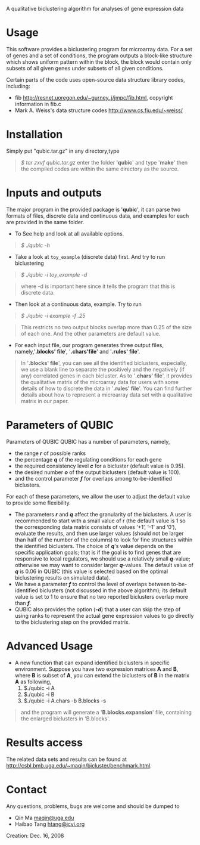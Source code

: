A qualitative biclustering algorithm for analyses of gene expression data


# Usage #
This software provides a biclustering program for microarray data. For a set of genes and a set of conditions, the program outputs a block-like structure which shows uniform pattern within the block, the block would contain only subsets of all given genes under subsets of all given conditions.

Certain parts of the code uses open-source data structure library codes, including:
  * fib <http://resnet.uoregon.edu/~gurney_j/jmpc/fib.html>, copyright information in fib.c
  * Mark A. Weiss's data structure codes <http://www.cs.fiu.edu/~weiss/>

# Installation #
Simply put "qubic.tar.gz" in any directory,type
> _$ tar zxvf qubic.tar.gz_
enter the folder '**qubic**' and type '**make**' then the compiled codes are within the same directory as the source.

# Inputs and outputs #
The major program in the provided package is '**qubic**', it can parse two formats of files, discrete data and continuous data, and examples for each are provided in the same folder.

  * To See help and look at all available options.

> _$ ./qubic -h_

  * Take a look at `toy_example` (discrete data) first. And try to run biclustering

> _$ ./qubic -i toy\_example -d_

> where -d is important here since it tells the program that this is discrete data.

  * Then look at a continuous data, example. Try to run

> _$ ./qubic -i example -f .25_

> This restricts no two output blocks overlap more than 0.25 of the size of each one. And the other parameters are default value.

  * For each input file, our program generates three output files, namely,'**.blocks' file**', '**.chars'file**' and '**.rules' file**'.

> In '**.blocks' file**', you can see all the identified biclusters, especially, we use a blank line to separate the positively and the negatively (if any) correlated genes in each bicluster. As to '**.chars' file**', it provides the qualitative matrix of the microarray data for users with some details of how to discrete the data in '**.rules' file**'. You can find further details about how to represent a microarray data set with a qualitative matrix in our paper.

# Parameters of QUBIC #
Parameters of QUBIC
QUBIC has a number of parameters, namely,
  * the range **_r_** of possible ranks
  * the percentage **_q_** of the regulating conditions for each gene
  * the required consistency level **_c_** for a bicluster (default value is 0.95).
  * the desired number **_o_** of the output biclusters (default value is 100).
  * and the control parameter **_f_** for overlaps among to-be-identified biclusters.

For each of these parameters, we allow the user to adjust the default value to provide some flexibility.
  * The parameters **_r_** and **_q_** affect the granularity of the biclusters. A user is recommended to start with a small value of r (the default value is 1 so the corresponding data matrix consists of values ‘+1’, ‘–1’ and ‘0’), evaluate the results, and then use larger values (should not be larger than half of the number of the columns) to look for fine structures within the identified biclusters. The choice of **_q_**'s value depends on the specific application goals; that is if the goal is to find genes that are responsive to local regulators, we should use a relatively small **_q_**-value; otherwise we may want to consider larger **_q_**-values. The default value of **_q_** is 0.06 in QUBIC (this value is selected based on the optimal biclustering results on simulated data).
  * We have a parameter **_f_** to control the level of overlaps between to-be-identified biclusters (not discussed in the above algorithm); its default value is set to 1 to ensure that no two reported biclusters overlap more than **_f_**.
  * QUBIC also provides the option (**_-d_**) that a user can skip the step of using ranks to represent the actual gene expression values to go directly to the biclustering step on the provided matrix.

# Advanced Usage #

  * A new function that can expand identified biclusters in specific environment. Suppose you have two expression matrices **A** and **B**, where **B** is subset of **A**, you can extend the biclusters of **B** in the matrix **A** as following,
    1. $./qubic -i A
    1. $./qubic -i B
    1. $./qubic -i A.chars -b B.blocks -s
> and the program will generate a '**B.blocks.expansion**' file, containing the enlarged biclusters in 'B.blocks'.

# Results access #
The related data sets and results can be found at http://csbl.bmb.uga.edu/~maqin/bicluster/benchmark.html.

# Contact #
Any questions, problems, bugs are welcome and should be dumped to
  * Qin Ma <maqin@uga.edu>
  * Haibao Tang <htang@jcvi.org>

Creation: Dec. 16, 2008